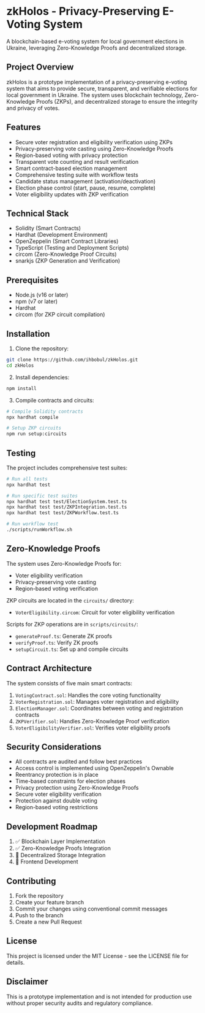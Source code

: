 # zkHolos - Privacy-Preserving E-Voting System

A blockchain-based e-voting system for local government elections in Ukraine, leveraging Zero-Knowledge Proofs and decentralized storage.

## Project Overview

zkHolos is a prototype implementation of a privacy-preserving e-voting system that aims to provide secure, transparent, and verifiable elections for local government in Ukraine. The system uses blockchain technology, Zero-Knowledge Proofs (ZKPs), and decentralized storage to ensure the integrity and privacy of votes.

## Features

- Secure voter registration and eligibility verification using ZKPs
- Privacy-preserving vote casting using Zero-Knowledge Proofs
- Region-based voting with privacy protection
- Transparent vote counting and result verification
- Smart contract-based election management
- Comprehensive testing suite with workflow tests
- Candidate status management (activation/deactivation)
- Election phase control (start, pause, resume, complete)
- Voter eligibility updates with ZKP verification

## Technical Stack

- Solidity (Smart Contracts)
- Hardhat (Development Environment)
- OpenZeppelin (Smart Contract Libraries)
- TypeScript (Testing and Deployment Scripts)
- circom (Zero-Knowledge Proof Circuits)
- snarkjs (ZKP Generation and Verification)

## Prerequisites

- Node.js (v16 or later)
- npm (v7 or later)
- Hardhat
- circom (for ZKP circuit compilation)

## Installation

1. Clone the repository:
```bash
git clone https://github.com/ihbobul/zkHolos.git
cd zkHolos
```

2. Install dependencies:
```bash
npm install
```

3. Compile contracts and circuits:
```bash
# Compile Solidity contracts
npx hardhat compile

# Setup ZKP circuits
npm run setup:circuits
```

## Testing

The project includes comprehensive test suites:

```bash
# Run all tests
npx hardhat test

# Run specific test suites
npx hardhat test test/ElectionSystem.test.ts
npx hardhat test test/ZKPIntegration.test.ts
npx hardhat test test/ZKPWorkflow.test.ts

# Run workflow test
./scripts/runWorkflow.sh
```

## Zero-Knowledge Proofs

The system uses Zero-Knowledge Proofs for:
- Voter eligibility verification
- Privacy-preserving vote casting
- Region-based voting verification

ZKP circuits are located in the `circuits/` directory:
- `VoterEligibility.circom`: Circuit for voter eligibility verification

Scripts for ZKP operations are in `scripts/circuits/`:
- `generateProof.ts`: Generate ZK proofs
- `verifyProof.ts`: Verify ZK proofs
- `setupCircuit.ts`: Set up and compile circuits

## Contract Architecture

The system consists of five main smart contracts:

1. `VotingContract.sol`: Handles the core voting functionality
2. `VoterRegistration.sol`: Manages voter registration and eligibility
3. `ElectionManager.sol`: Coordinates between voting and registration contracts
4. `ZKPVerifier.sol`: Handles Zero-Knowledge Proof verification
5. `VoterEligibilityVerifier.sol`: Verifies voter eligibility proofs

## Security Considerations

- All contracts are audited and follow best practices
- Access control is implemented using OpenZeppelin's Ownable
- Reentrancy protection is in place
- Time-based constraints for election phases
- Privacy protection using Zero-Knowledge Proofs
- Secure voter eligibility verification
- Protection against double voting
- Region-based voting restrictions

## Development Roadmap

1. ✅ Blockchain Layer Implementation
2. ✅ Zero-Knowledge Proofs Integration
3. 🔄 Decentralized Storage Integration
4. 🔄 Frontend Development

## Contributing

1. Fork the repository
2. Create your feature branch
3. Commit your changes using conventional commit messages
4. Push to the branch
5. Create a new Pull Request

## License

This project is licensed under the MIT License - see the LICENSE file for details.

## Disclaimer

This is a prototype implementation and is not intended for production use without proper security audits and regulatory compliance.
